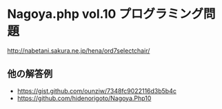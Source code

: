 # Nagoya.php vol.10 プログラミング問題

http://nabetani.sakura.ne.jp/hena/ord7selectchair/

## 他の解答例

* https://gist.github.com/ounziw/7348fc9022116d3b5b4c
* https://github.com/hidenorigoto/Nagoya.Php10
